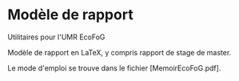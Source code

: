 # Modèle de rapport
Utilitaires pour l'UMR EcoFoG

Modèle de rapport en LaTeX, y compris rapport de stage de master.

Le mode d'emploi se trouve dans le fichier [MemoirEcoFoG.pdf].